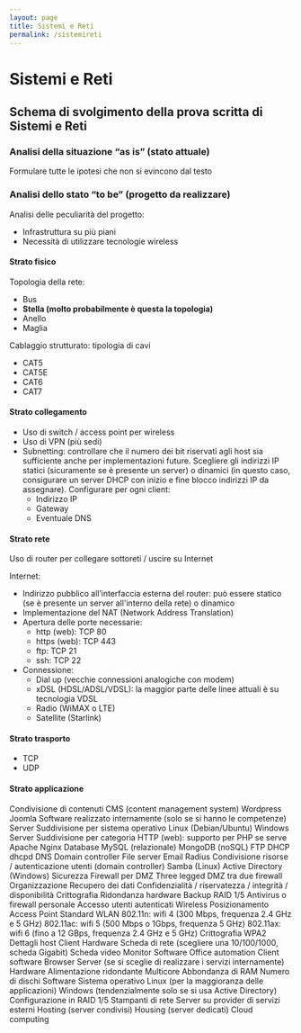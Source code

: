 ```yaml
---
layout: page
title: Sistemi e Reti
permalink: /sistemireti
---
```


<div class="container">
    <h1 class="heading">Sistemi e Reti</h1>
    <h2 class="heading">Schema di svolgimento della prova scritta di Sistemi e Reti</h2>
    <h3>Analisi della situazione “as is” (stato attuale)</h3>
    <p>Formulare tutte le ipotesi che non si evincono dal testo</p>
    <h3>Analisi dello stato “to be” (progetto da realizzare)</h3>
    <p>Analisi delle peculiarità del progetto:</p>
    <ul>
        <li>Infrastruttura su più piani</li>
        <li>Necessità di utilizzare tecnologie wireless</li>
    </ul>
    <h4>Strato fisico</h4>
    <p>Topologia della rete:</p>
    <ul>
        <li>Bus</li>
        <li><b>Stella (molto probabilmente è questa la topologia)</b></li>
        <li>Anello</li>
        <li>Maglia</li>
    </ul>
    <p>Cablaggio strutturato: tipologia di cavi</p>
    <ul>
        <li>CAT5</li>
        <li>CAT5E</li>
        <li>CAT6</li>
        <li>CAT7</li>
    </ul>
    <h4>Strato collegamento</h4>
    <ul>
        <li>Uso di switch / access point per wireless</li>
        <li>Uso di VPN (più sedi)</li>
        <li>Subnetting: controllare che il numero dei bit riservati agli host sia sufficiente anche per implementazioni future. Scegliere gli indirizzi IP statici (sicuramente se è presente un server) o dinamici (in questo caso, consigurare un server DHCP con inizio e fine blocco indirizzi IP da assegnare). Configurare per ogni client:
            <ul>
                <li>Indirizzo IP</li>
                <li>Gateway</li>
                <li>Eventuale DNS</li>
            </ul>
        </li>
    </ul>
    <h4>Strato rete</h4>
    <p>Uso di router per collegare sottoreti / uscire su Internet</p>
    <p>Internet:</p>
    <ul>
        <li>Indirizzo pubblico all’interfaccia esterna del router: può essere statico (se è presente un server all'interno della rete) o dinamico</li>
        <li>Implementazione del NAT (Network Address Translation)</li>
        <li>Apertura delle porte necessarie:
            <ul>
                <li>http (web): TCP 80</li>
                <li>https (web): TCP 443</li>
                <li>ftp: TCP 21</li>
                <li>ssh: TCP 22</li>
            </ul>
        </li>
        <li>Connessione:
            <ul>
                <li>Dial up (vecchie connessioni analogiche con modem)</li>
                <li>xDSL (HDSL/ADSL/VDSL): la maggior parte delle linee attuali è su tecnologia VDSL</li>
                <li>Radio (WiMAX o LTE)</li>
                <li>Satellite (Starlink)</li>
            </ul>
        </li>
    </ul>
    <h4>Strato trasporto</h4>
    <ul>
        <li>TCP</li>
        <li>UDP</li>
    </ul>
    <h4>Strato applicazione</h4>
Condivisione di contenuti
CMS (content management system)
Wordpress
Joomla
Software realizzato internamente (solo se si hanno le competenze)
Server 
Suddivisione per sistema operativo	
Linux (Debian/Ubuntu)
Windows Server
Suddivisione per categoria
HTTP (web): supporto per PHP se serve
Apache
Nginx
Database
MySQL (relazionale)
MongoDB (noSQL)
FTP
DHCP
dhcpd
DNS
Domain controller
File server
Email
Radius
Condivisione risorse / autenticazione utenti (domain controller)
Samba (Linux)
Active Directory (Windows)
Sicurezza
Firewall per DMZ
Three legged 
DMZ tra due firewall
Organizzazione
Recupero dei dati
Confidenzialità / riservatezza / integrità / disponibilità
Crittografia
Ridondanza hardware
Backup
RAID 1/5
Antivirus o firewall personale
Accesso utenti autenticati
Wireless
Posizionamento Access Point
Standard WLAN
802.11n: wifi 4 (300 Mbps, frequenza 2.4 GHz e 5 GHz)
802.11ac: wifi 5 (500 Mbps o 1Gbps, frequenza 5 GHz)
802.11ax: wifi 6 (fino a 12 GBps, frequenza 2.4 GHz e 5 GHz)
Crittografia
WPA2
Dettagli host
Client
Hardware
Scheda di rete (scegliere una 10/100/1000, scheda Gigabit)
Scheda video
Monitor
Software
Office automation
Client software
Browser
Server (se si sceglie di realizzare i servizi internamente)
Hardware
Alimentazione ridondante
Multicore
Abbondanza di RAM
Numero di dischi
Software
Sistema operativo
Linux (per la maggioranza delle applicazioni)
Windows (tendenzialmente solo se si usa Active Directory)
Configurazione in RAID 1/5
Stampanti di rete
Server su provider di servizi esterni
Hosting (server condivisi)
Housing (server dedicati)
Cloud computing

</div>